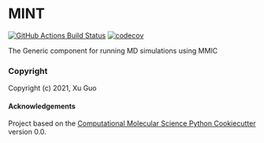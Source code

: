 MINT
==============================
[//]: # (Badges)
[![GitHub Actions Build Status](https://github.com/REPLACE_WITH_OWNER_ACCOUNT/mmic_md/workflows/CI/badge.svg)](https://github.com/REPLACE_WITH_OWNER_ACCOUNT/mmic_md/actions?query=workflow%3ACI)
[![codecov](https://codecov.io/gh/REPLACE_WITH_OWNER_ACCOUNT/MINT/branch/master/graph/badge.svg)](https://codecov.io/gh/REPLACE_WITH_OWNER_ACCOUNT/MINT/branch/master)


The Generic component for running MD simulations using MMIC

### Copyright

Copyright (c) 2021, Xu Guo


#### Acknowledgements
 
Project based on the 
[Computational Molecular Science Python Cookiecutter](https://github.com/molssi/cookiecutter-cms) version 0.0.
